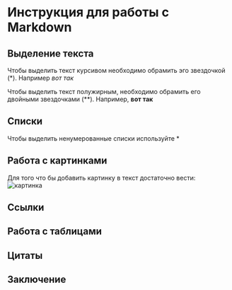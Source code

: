 # Инструкция для работы с Markdown

## Выделение текста

Чтобы выделить текст курсивом необходимо обрамить эго звездочкой (*). Например *вот так*

Чтобы выделить текст полужирным, необходимо обрамить его двойными звездочками (**).
Например, **вот так**

## Списки

Чтобы выделить ненумерованные списки используйте *
 

## Работа с картинками

Для того что бы добавить картинку в текст достаточно вести:
![картинка](zyro-image-11.jpg)

## Ссылки 

## Работа с таблицами

## Цитаты

## Заключение

